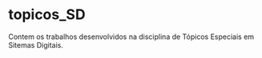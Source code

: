 # topicos_SD
Contem os trabalhos desenvolvidos na disciplina de Tópicos Especiais em Sitemas Digitais.
